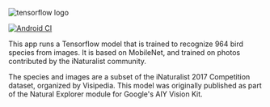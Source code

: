 ![tensorflow logo](https://camo.githubusercontent.com/aeb4f612bd9b40d81c62fcbebd6db44a5d4344b8b962be0138817e18c9c06963/68747470733a2f2f7777772e74656e736f72666c6f772e6f72672f696d616765732f74665f6c6f676f5f686f72697a6f6e74616c2e706e67)

[![Android CI](https://github.com/k105la/TFLClassify/actions/workflows/android.yml/badge.svg)](https://github.com/k105la/TFLClassify/actions/workflows/android.yml)

This app runs a Tensorflow model that is trained to recognize 964 bird species from images. It is based on MobileNet, and trained on photos contributed by the iNaturalist community.

The species and images are a subset of the iNaturalist 2017 Competition dataset, organized by Visipedia. This model was originally published as part of the Natural Explorer module for Google's AIY Vision Kit.
